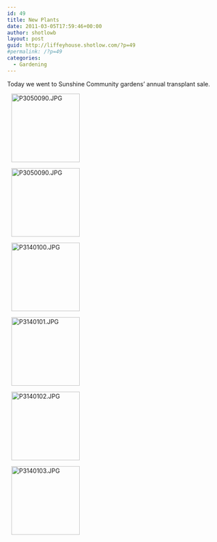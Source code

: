 ```yaml
---
id: 49
title: New Plants
date: 2011-03-05T17:59:46+00:00
author: shotlowb
layout: post
guid: http://liffeyhouse.shotlow.com/?p=49
#permalink: /?p=49
categories:
  - Gardening
---
```

Today we went to Sunshine Community gardens&#8217; annual transplant sale.

<div class="pie-gallery alignGalleryLeft">
  <div class="pie-item" style="margin:10px 10px 10px 10px;">
    <p class="pie-img-wrapper">
      <a href="http://lh3.ggpht.com/_UnHIABd3xdI/TZnc2InR0qI/AAAAAAAAAN0/gXcy7ntr5gI/P3050090.JPG?imgmax=640" rel="lightbox[2011-3-1-18-1-29]"><img src="http://lh3.ggpht.com/_UnHIABd3xdI/TZnc2InR0qI/AAAAAAAAAN0/gXcy7ntr5gI/s160-c/P3050090.JPG" alt="P3050090.JPG" width="160" height="160" class="pie-img" /></a>
    </p>
  </div>

  <div class="pie-item" style="margin:10px 10px 10px 10px;">
    <p class="pie-img-wrapper">
      <a href="http://lh4.ggpht.com/_UnHIABd3xdI/TZnbHFHyvzI/AAAAAAAAAK4/UmR020Ai8Pk/P3050090.JPG?imgmax=640" rel="lightbox[2011-3-1-18-1-29]"><img src="http://lh4.ggpht.com/_UnHIABd3xdI/TZnbHFHyvzI/AAAAAAAAAK4/UmR020Ai8Pk/s160-c/P3050090.JPG" alt="P3050090.JPG" width="160" height="160" class="pie-img" /></a>
    </p>
  </div>

  <div class="pie-item" style="margin:10px 10px 10px 10px;">
    <p class="pie-img-wrapper">
      <a href="http://lh5.ggpht.com/_UnHIABd3xdI/TZnbIILXaLI/AAAAAAAAAK8/mCzfPgK9NkA/P3140100.JPG?imgmax=640" rel="lightbox[2011-3-1-18-1-29]"><img src="http://lh5.ggpht.com/_UnHIABd3xdI/TZnbIILXaLI/AAAAAAAAAK8/mCzfPgK9NkA/s160-c/P3140100.JPG" alt="P3140100.JPG" width="160" height="160" class="pie-img" /></a>
    </p>
  </div>

  <div class="pie-item" style="margin:10px 10px 10px 10px;">
    <p class="pie-img-wrapper">
      <a href="http://lh5.ggpht.com/_UnHIABd3xdI/TZnbJTC60yI/AAAAAAAAALA/OBzA1pA-S0I/P3140101.JPG?imgmax=640" rel="lightbox[2011-3-1-18-1-29]"><img src="http://lh5.ggpht.com/_UnHIABd3xdI/TZnbJTC60yI/AAAAAAAAALA/OBzA1pA-S0I/s160-c/P3140101.JPG" alt="P3140101.JPG" width="160" height="160" class="pie-img" /></a>
    </p>
  </div>

  <div class="pie-item" style="margin:10px 10px 10px 10px;">
    <p class="pie-img-wrapper">
      <a href="http://lh5.ggpht.com/_UnHIABd3xdI/TZnbKfFW00I/AAAAAAAAALE/uE8G2srLosc/P3140102.JPG?imgmax=640" rel="lightbox[2011-3-1-18-1-29]"><img src="http://lh5.ggpht.com/_UnHIABd3xdI/TZnbKfFW00I/AAAAAAAAALE/uE8G2srLosc/s160-c/P3140102.JPG" alt="P3140102.JPG" width="160" height="160" class="pie-img" /></a>
    </p>
  </div>

  <div class="pie-item" style="margin:10px 10px 10px 10px;">
    <p class="pie-img-wrapper">
      <a href="http://lh6.ggpht.com/_UnHIABd3xdI/TZnbLBCYStI/AAAAAAAAALQ/MBkasQDSCt8/P3140103.JPG?imgmax=640" rel="lightbox[2011-3-1-18-1-29]"><img src="http://lh6.ggpht.com/_UnHIABd3xdI/TZnbLBCYStI/AAAAAAAAALQ/MBkasQDSCt8/s160-c/P3140103.JPG" alt="P3140103.JPG" width="160" height="160" class="pie-img" /></a>
    </p>
  </div>
</div>
